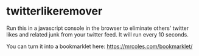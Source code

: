 # twitterlikeremover

Run this in a javascript console in the browser to eliminate others' twitter likes and related junk from your twitter feed. It will run every 10 seconds.

You can turn it into a bookmarklet here: https://mrcoles.com/bookmarklet/
